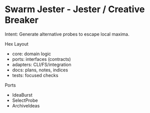 <!-- Updated: 2025-09-18T13:32:25.888Z -->
# Swarm Jester - Jester / Creative Breaker

Intent: Generate alternative probes to escape local maxima.

Hex Layout
- core: domain logic
- ports: interfaces (contracts)
- adapters: CLI/FS/integration
- docs: plans, notes, indices
- tests: focused checks

Ports
- IdeaBurst
- SelectProbe
- ArchiveIdeas
